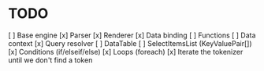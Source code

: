 # TODO

[ ] Base engine
[x] Parser
[x] Renderer
[x] Data binding
[ ] Functions
[ ] Data context
[x] Query resolver
[ ] DataTable
[ ] SelectItemsList (KeyValuePair[])
[x] Conditions (if/elseif/else)
[x] Loops (foreach)
[x] Iterate the tokenizer until we don't find a token